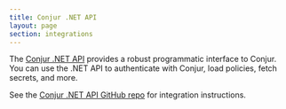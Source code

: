 ```yaml
---
title: Conjur .NET API
layout: page
section: integrations
---
```


The [Conjur .NET API](https://github.com/cyberark/conjur-api-dotnet) provides a
robust programmatic interface to Conjur. You can use the .NET API to authenticate
with Conjur, load policies, fetch secrets, and more.

See the [Conjur .NET API GitHub repo](https://github.com/cyberark/conjur-api-dotnet) for integration instructions.

